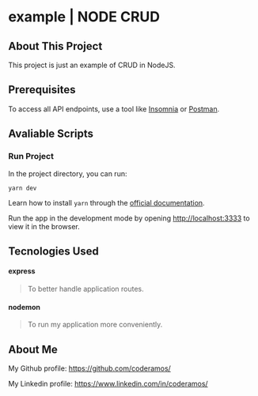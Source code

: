 # example | NODE CRUD

## About This Project

This project is just an example of CRUD in NodeJS.

## Prerequisites

To access all API endpoints, use a tool like [Insomnia](https://insomnia.rest/) or [Postman](https://www.postman.com/).

## Avaliable Scripts

### Run Project

In the project directory, you can run:

```
yarn dev
```

Learn how to install `yarn` through the [official documentation](https://yarnpkg.com/pt-BR/docs/install).

Run the app in the development mode by opening [http://localhost:3333](http://localhost:3333) to view it in the browser.

## Tecnologies Used

#### express

> To better handle application routes.

#### nodemon

> To run my application more conveniently.

## About Me

My Github profile: https://github.com/coderamos/

My Linkedin profile: https://www.linkedin.com/in/coderamos/
